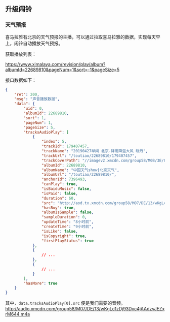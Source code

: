 ## 升级闹铃

### 天气预报
喜马拉雅有北京的天气预报的主播，可以通过拉取喜马拉雅的数据，实现每天早上，闹铃自动播放天气预报。

获取播放列表：

https://www.ximalaya.com/revision/play/album?albumId=22689810&pageNum=1&sort=-1&pageSize=5


接口数据如下：

```JSON
{
    "ret": 200,
    "msg": "声音播放数据",
    "data": {
        "uid": 0,
        "albumId": 22689810,
        "sort": 1,
        "pageNum": 1,
        "pageSize": 5,
        "tracksAudioPlay": [
            {
                "index": 5,
                "trackId": 179407457,
                "trackName": "20190427早间 北京-降雨降温大风 晓丹",
                "trackUrl": "/toutiao/22689810/179407457",
                "trackCoverPath": "//imagev2.xmcdn.com/group58/M0B/3E/85/wKgLc1yvEhvQMF_OAB79PHJwOoQ209.jpg",
                "albumId": 22689810,
                "albumName": "中国天气show|北京天气",
                "albumUrl": "/toutiao/22689810/",
                "anchorId": 7396493,
                "canPlay": true,
                "isBaiduMusic": false,
                "isPaid": false,
                "duration": 60,
                "src": "http://aod.tx.xmcdn.com/group58/M07/DE/13/wKgLc1zDj93Dvc4jAAdzvJEZxrM644.m4a",
                "hasBuy": true,
                "albumIsSample": false,
                "sampleDuration": 0,
                "updateTime": "8小时前",
                "createTime": "9小时前",
                "isLike": false,
                "isCopyright": true,
                "firstPlayStatus": true
            },
            {
                // ...
            },
            {
                // ...
            }
        ],
        "hasMore": true
    }
}
```

其中，`data.tracksAudioPlay[0].src` 便是我们需要的音频。
http://audio.xmcdn.com/group58/M07/DE/13/wKgLc1zDj93Dvc4jAAdzvJEZxrM644.m4a

